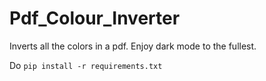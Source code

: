 # Pdf_Colour_Inverter 
Inverts all the colors in a pdf. Enjoy dark mode to the fullest.

Do `pip install -r requirements.txt`
